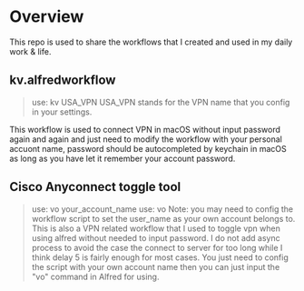 # Overview
This repo is used to share the workflows that I created and used in my daily work & life.

## kv.alfredworkflow
> use: kv USA_VPN
> USA_VPN stands for the VPN name that you config in your settings.

This workflow is used to connect VPN in macOS without input password again and again and just need to modify the
workflow with your personal accuont name, password should be autocompleted by keychain in macOS as long as you have let
it remember your account password.

## Cisco Anyconnect toggle tool 
> use: vo your_account_name
> use: vo 
> Note: you may need to config the workflow script to set the user_name as your own account belongs to.
This is also a VPN related workflow that I used to toggle vpn when using alfred without needed to input password. I do
not add async process to avoid the case the connect to server for too long while I think delay 5 is fairly enough for
most cases. You just need to config the script with your own account name then you can just input the "vo" command in
Alfred for using.
